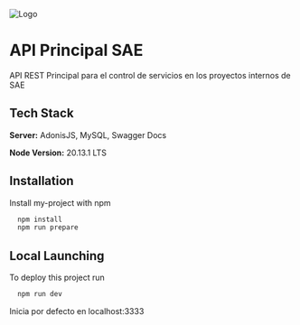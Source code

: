 ![Logo](https://sae.com.mx/wp-content/uploads/2024/03/logo_sae.svg)

# API Principal SAE

API REST Principal para el control de servicios en los proyectos internos de SAE

## Tech Stack

**Server:** AdonisJS, MySQL, Swagger Docs

**Node Version:** 20.13.1 LTS

## Installation

Install my-project with npm

```bash
  npm install
  npm run prepare
```

## Local Launching

To deploy this project run

```bash
  npm run dev
```

Inicia por defecto en localhost:3333

